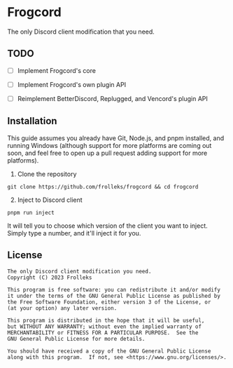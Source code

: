 # Frogcord

The only Discord client modification that you need.

## TODO

- [ ] Implement Frogcord's core

- [ ] Implement Frogcord's own plugin API

- [ ] Reimplement BetterDiscord, Replugged, and Vencord's plugin API

## Installation

This guide assumes you already have Git, Node.js, and pnpm installed, and running Windows (although support for more platforms are coming out soon, and feel free to open up a pull request adding support for more platforms).

1. Clone the repository

```
git clone https://github.com/frolleks/frogcord && cd frogcord
```

2. Inject to Discord client

```
pnpm run inject
```

It will tell you to choose which version of the client you want to inject. Simply type a number, and it'll inject it for you.

## License

```
The only Discord client modification you need.
Copyright (C) 2023 Frolleks

This program is free software: you can redistribute it and/or modify
it under the terms of the GNU General Public License as published by
the Free Software Foundation, either version 3 of the License, or
(at your option) any later version.

This program is distributed in the hope that it will be useful,
but WITHOUT ANY WARRANTY; without even the implied warranty of
MERCHANTABILITY or FITNESS FOR A PARTICULAR PURPOSE.  See the
GNU General Public License for more details.

You should have received a copy of the GNU General Public License
along with this program.  If not, see <https://www.gnu.org/licenses/>.
```
